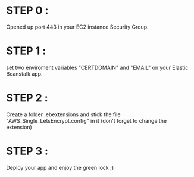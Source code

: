 # STEP 0 :
Opened up port 443 in your EC2 instance Security Group.

# STEP 1 : 
set two enviroment variables "CERTDOMAIN" and "EMAIL" on your Elastic Beanstalk app.

# STEP 2 : 
Create a folder .ebextensions and stick the file "AWS_Single_LetsEncrypt.config" in it (don't forget to change the extension)

# STEP 3 :
Deploy your app and enjoy the green lock ;)
